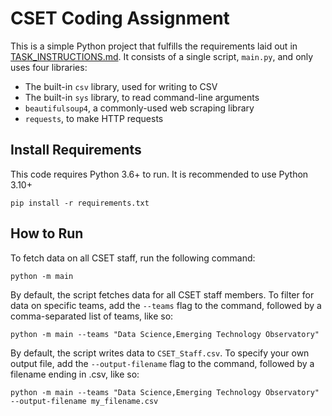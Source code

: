 # CSET Coding Assignment

This is a simple Python project that fulfills the requirements laid out in [TASK_INSTRUCTIONS.md](TASK_INSTRUCTIONS.md). It consists of a single script, `main.py`, and only uses four libraries:
- The built-in `csv` library, used for writing to CSV
- The built-in `sys` library, to read command-line arguments
- `beautifulsoup4`, a commonly-used web scraping library
- `requests`, to make HTTP requests

## Install Requirements

This code requires Python 3.6+ to run. It is recommended to use Python 3.10+

```
pip install -r requirements.txt
```

## How to Run

To fetch data on all CSET staff, run the following command:

```
python -m main
```

By default, the script fetches data for all CSET staff members. To filter for data on specific teams, add the `--teams` flag to the command, followed by a comma-separated list of teams, like so:

```
python -m main --teams "Data Science,Emerging Technology Observatory"
```

By default, the script writes data to `CSET_Staff.csv`. To specify your own output file, add the `--output-filename` flag to the command, followed by a filename ending in .csv, like so:

```
python -m main --teams "Data Science,Emerging Technology Observatory" --output-filename my_filename.csv
```
